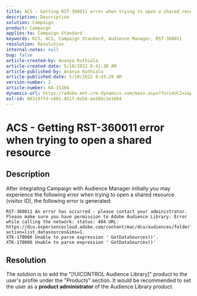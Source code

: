 ```yaml
---
title: ACS - Getting RST-360011 error when trying to open a shared resource
description: Description
solution: Campaign
product: Campaign
applies-to: Campaign Standard
keywords: KCS, ACS, Campaign Standard, Audience Manager, RST-360011
resolution: Resolution
internal-notes: null
bug: false
article-created-by: Ananya Kuthiala
article-created-date: 5/10/2022 8:41:38 AM
article-published-by: Ananya Kuthiala
article-published-date: 5/10/2022 8:43:29 AM
version-number: 2
article-number: KA-15384
dynamics-url: https://adobe-ent.crm.dynamics.com/main.aspx?forceUCI=1&pagetype=entityrecord&etn=knowledgearticle&id=65ec5f00-3dd0-ec11-a7b5-0022480a8e40
exl-id: 863197fd-c601-451f-8a56-ae26bc1e1604
---
```

# ACS - Getting RST-360011 error when trying to open a shared resource

## Description


After integrating Campaign with Audience Manager initially you may experience the following error when trying to open a shared resource (visitor ID), the following error is generated:


```
RST-360011 An error has occurred - please contact your administrator.
Please make sure you have permission to Adobe Audience Library. Error while calling the network: status: 404 URL: https://dcu.experiencecloud.adobe.com/content/mac/dcu/audiences/folder?action=list_datasources&ims=1.
XTK-170006 Unable to parse expression ' GetDataSources()'.
XTK-170006 Unable to parse expression ' GetDataSources()'
```





## Resolution


The solution is to add the "[!UICONTROL Audience Library]" product to the user's profile under the "Products" section. It would be recommended to set the user as a <b>product administrator</b> of the Audience Library product.
